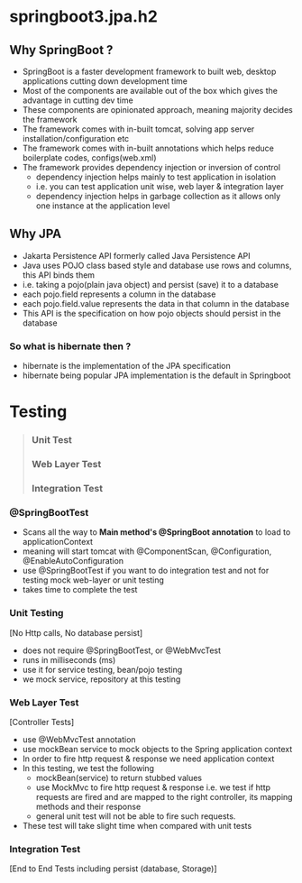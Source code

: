 # springboot3.jpa.h2

## Why SpringBoot ?

- SpringBoot is a faster development framework to built web, desktop applications cutting down development time
- Most of the components are available out of the box which gives the advantage in cutting dev time
- These components are opinionated approach, meaning majority decides the framework
- The framework comes with in-built tomcat, solving app server installation/configuration etc
- The framework comes with in-built annotations which helps reduce boilerplate codes, configs(web.xml)
- The framework provides dependency injection or inversion of control
    - dependency injection helps mainly to test application in isolation
    - i.e. you can test application unit wise, web layer & integration layer
    - dependency injection helps in garbage collection as it allows only one instance at the application level

## Why JPA

- Jakarta Persistence API formerly called Java Persistence API
- Java uses POJO class based style and database use rows and columns, this API binds them
- i.e. taking a pojo(plain java object) and persist (save) it to a database
- each pojo.field represents a column in the database
- each pojo.field.value represents the data in that column in the database
- This API is the specification on how pojo objects should persist in the database

### So what is hibernate then ?

- hibernate is the implementation of the JPA specification
- hibernate being popular JPA implementation is the default in Springboot

# Testing

>
> ### Unit Test
> ### Web Layer Test
> ### Integration Test

### @SpringBootTest

- Scans all the way to **Main method's @SpringBoot annotation** to load to applicationContext
- meaning will start tomcat with @ComponentScan, @Configuration, @EnableAutoConfiguration
- use @SpringBootTest if you want to do integration test and not for testing mock web-layer or unit testing
- takes time to complete the test

### Unit Testing

[No Http calls, No database persist]

- does not require @SpringBootTest, or @WebMvcTest
- runs in milliseconds (ms)
- use it for service testing, bean/pojo testing
- we mock service, repository at this testing

### Web Layer Test

[Controller Tests]

- use @WebMvcTest annotation
- use mockBean service to mock objects to the Spring application context
- In order to fire http request & response we need application context
- In this testing, we test the following
    - mockBean(service) to return stubbed values
    - use MockMvc to fire http request & response i.e. we test if http requests are fired and are mapped to the right
      controller, its mapping methods and their response
    - general unit test will not be able to fire such requests.
- These test will take slight time when compared with unit tests

### Integration Test

[End to End Tests including persist (database, Storage)]